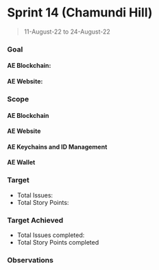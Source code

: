 # Sprint 14 (Chamundi Hill)

> 11-August-22 to 24-August-22

### Goal

#### AE Blockchain:

#### AE Website: 



### Scope

#### AE Blockchain
 

#### AE Website

#### AE Keychains and ID Management


#### AE Wallet




### Target
- Total Issues: 
- Total Story Points: 

### Target Achieved
- Total Issues completed: 
- Total Story Points completed 

### Observations 
